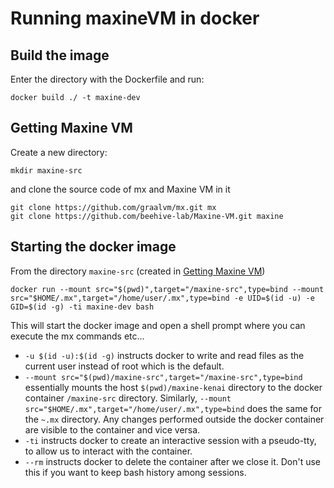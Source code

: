 # Running maxineVM in docker

## Build the image

Enter the directory with the Dockerfile and run:

```
docker build ./ -t maxine-dev
```

## Getting Maxine VM

Create a new directory:

```
mkdir maxine-src
```

and clone the source code of mx and Maxine VM in it

```
git clone https://github.com/graalvm/mx.git mx
git clone https://github.com/beehive-lab/Maxine-VM.git maxine
```

## Starting the docker image

From the directory `maxine-src` (created in [Getting Maxine VM](#getting-maxine-vm))

```
docker run --mount src="$(pwd)",target="/maxine-src",type=bind --mount src="$HOME/.mx",target="/home/user/.mx",type=bind -e UID=$(id -u) -e GID=$(id -g) -ti maxine-dev bash
```

This will start the docker image and open a shell prompt where you can execute the mx commands etc...

- `-u $(id -u):$(id -g)` instructs docker to write and read files as the current user instead of root which is the default.
- `--mount src="$(pwd)/maxine-src",target="/maxine-src",type=bind` essentially mounts the host `$(pwd)/maxine-kenai` directory to the docker container `/maxine-src` directory.
  Similarly, `--mount src="$HOME/.mx",target="/home/user/.mx",type=bind` does the same for the `~.mx` directory.
  Any changes performed outside the docker container are visible to the container and vice versa.
- `-ti` instructs docker to create an interactive session with a pseudo-tty, to allow us to interact with the container.
- `--rm` instructs docker to delete the container after we close it.
  Don't use this if you want to keep bash history among sessions.
